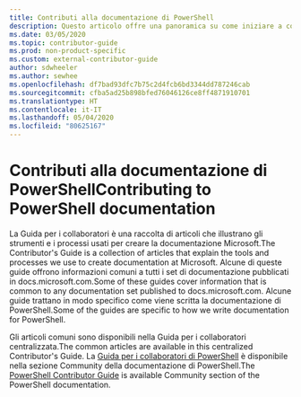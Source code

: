 ```yaml
---
title: Contributi alla documentazione di PowerShell
description: Questo articolo offre una panoramica su come iniziare a contribuire alla documentazione di PowerShell.
ms.date: 03/05/2020
ms.topic: contributor-guide
ms.prod: non-product-specific
ms.custom: external-contributor-guide
author: sdwheeler
ms.author: sewhee
ms.openlocfilehash: df7bad93dfc7b75c2d4fcb6bd3344dd787246cab
ms.sourcegitcommit: cfba5ad25b898bfed76046126ce8ff4871910701
ms.translationtype: HT
ms.contentlocale: it-IT
ms.lasthandoff: 05/04/2020
ms.locfileid: "80625167"
---
```

# <a name="contributing-to-powershell-documentation"></a><span data-ttu-id="fc461-103">Contributi alla documentazione di PowerShell</span><span class="sxs-lookup"><span data-stu-id="fc461-103">Contributing to PowerShell documentation</span></span>

<span data-ttu-id="fc461-104">La Guida per i collaboratori è una raccolta di articoli che illustrano gli strumenti e i processi usati per creare la documentazione Microsoft.</span><span class="sxs-lookup"><span data-stu-id="fc461-104">The Contributor's Guide is a collection of articles that explain the tools and processes we use to create documentation at Microsoft.</span></span> <span data-ttu-id="fc461-105">Alcune di queste guide offrono informazioni comuni a tutti i set di documentazione pubblicati in docs.microsoft.com.</span><span class="sxs-lookup"><span data-stu-id="fc461-105">Some of these guides cover information that is common to any documentation set published to docs.microsoft.com.</span></span> <span data-ttu-id="fc461-106">Alcune guide trattano in modo specifico come viene scritta la documentazione di PowerShell.</span><span class="sxs-lookup"><span data-stu-id="fc461-106">Some of the guides are specific to how we write documentation for PowerShell.</span></span>

<span data-ttu-id="fc461-107">Gli articoli comuni sono disponibili nella Guida per i collaboratori centralizzata.</span><span class="sxs-lookup"><span data-stu-id="fc461-107">The common articles are available in this centralized Contributor's Guide.</span></span> <span data-ttu-id="fc461-108">La [Guida per i collaboratori di PowerShell](/powershell/scripting/community/contributing/overview) è disponibile nella sezione Community della documentazione di PowerShell.</span><span class="sxs-lookup"><span data-stu-id="fc461-108">The [PowerShell Contributor Guide](/powershell/scripting/community/contributing/overview) is available Community section of the PowerShell documentation.</span></span>
